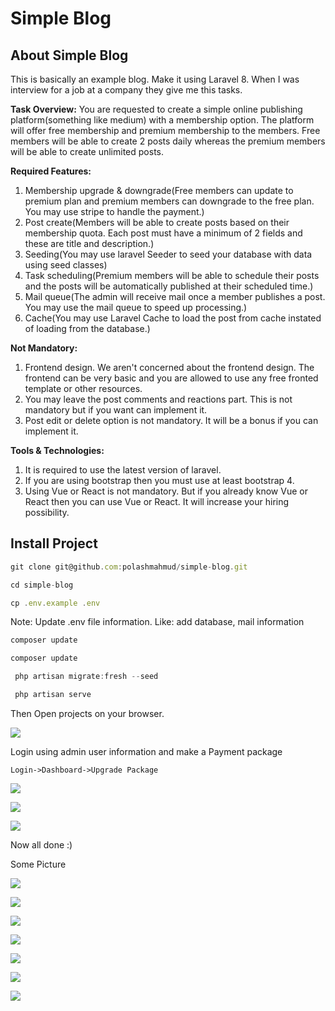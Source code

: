 # Simple Blog

## About Simple Blog

This is basically an example blog. Make it using Laravel 8. When I was interview for a job at a company they give me this tasks.

**Task Overview:**
You are requested to create a simple online publishing platform(something like medium) with a membership option. The platform will offer free membership and premium membership to the members. Free members will be able to create 2 posts daily whereas the premium members will be able to create unlimited posts.

**Required Features:**
1) Membership upgrade & downgrade(Free members can update to premium plan and premium members can downgrade to the free plan. You may use stripe to handle the payment.)
2) Post create(Members will be able to create posts based on their membership quota. Each post must have a minimum of 2 fields and these are title and description.)
3) Seeding(You may use laravel Seeder to seed your database with data using seed classes)
4) Task scheduling(Premium members will be able to schedule their posts and the posts will be automatically published at their scheduled time.)
5) Mail queue(The admin will receive mail once a member publishes a post. You may use the mail queue to speed up processing.)
6) Cache(You may use Laravel Cache to load the post from cache instated of loading from the database.)

**Not Mandatory:**
1) Frontend design. We aren't concerned about the frontend design. The frontend can be very basic and you are allowed to use any free fronted template or other resources.
2) You may leave the post comments and reactions part. This is not mandatory but if you want can implement it.
3) Post edit or delete option is not mandatory. It will be a bonus if you can implement it.

**Tools & Technologies:**
1) It is required to use the latest version of laravel.
2) If you are using bootstrap then you must use at least bootstrap 4.
3) Using Vue or React is not mandatory. But if you already know Vue or React then you can use Vue or React. It will increase your hiring possibility.

## Install Project

```javascript
git clone git@github.com:polashmahmud/simple-blog.git
```

```javascript
cd simple-blog
```

```javascript
cp .env.example .env
```

Note: Update .env file information. Like: add database, mail information

```javascript
composer update
```

```javascript
composer update
```

```javascript
 php artisan migrate:fresh --seed
```

```javascript
 php artisan serve
```

Then Open projects on your browser. 

![](/Users/polashmahmud/Learn/simple-blog/public/images/readme/1.png)

Login using admin user information and make a Payment package

`Login->Dashboard->Upgrade Package`

![](/Users/polashmahmud/Learn/simple-blog/public/images/readme/2.png)

![](/Users/polashmahmud/Learn/simple-blog/public/images/readme/3.png)

![](/Users/polashmahmud/Learn/simple-blog/public/images/readme/4.png)

Now all done :)

Some Picture

![](/Users/polashmahmud/Learn/simple-blog/public/images/readme/5.png)

![](/Users/polashmahmud/Learn/simple-blog/public/images/readme/6.png)

![](/Users/polashmahmud/Learn/simple-blog/public/images/readme/7.png)

![](/Users/polashmahmud/Learn/simple-blog/public/images/readme/8.png)

![](/Users/polashmahmud/Learn/simple-blog/public/images/readme/9.png)

![](/Users/polashmahmud/Learn/simple-blog/public/images/readme/10.png)

![](/Users/polashmahmud/Learn/simple-blog/public/images/readme/11.png)

